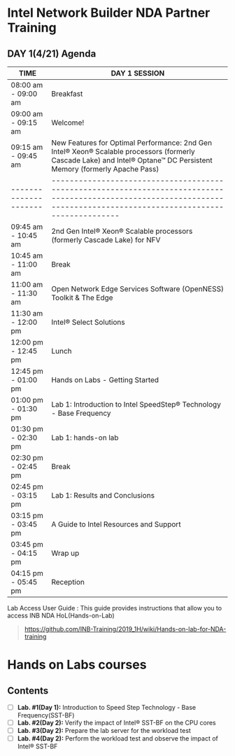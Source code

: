 # Intel Network Builder NDA Partner Training

## DAY 1(4/21) Agenda  

| TIME                | DAY 1 SESSION |
|---------------------|---------------|
| 08:00 am - 09:00 am | Breakfast     |
| 09:00 am - 09:15 am | Welcome!      |
| 09:15 am - 09:45 am | New Features for Optimal Performance: 2nd Gen Intel® Xeon® Scalable processors (formerly Cascade Lake) and Intel® Optane™ DC Persistent Memory (formerly Apache Pass) |
|---------------------|-----------------------------------------------------------------------------------------------------------------------------------------------------------------------|
| 09:45 am - 10:45 am | 2nd Gen Intel® Xeon® Scalable processors (formerly Cascade Lake) for NFV                                                                                              |
| 10:45 am - 11:00 am | Break                                                                                                                                                                 |
| 11:00 am - 11:30 am | Open Network Edge Services Software (OpenNESS) Toolkit & The Edge                                                                                                     |
| 11:30 am - 12:00 pm | Intel® Select Solutions                                                                                                                                               |
| 12:00 pm - 12:45 pm | Lunch                                                                                                                                                                 |
| 12:45 pm - 01:00 pm | Hands on Labs - Getting Started                                                                                                                                       |
| 01:00 pm - 01:30 pm | Lab 1: Introduction to Intel SpeedStep® Technology - Base Frequency                                                                                                   |
| 01:30 pm - 02:30 pm | Lab 1: hands-on lab                                                                                                                                                   |
| 02:30 pm - 02:45 pm | Break                                                                                                                                                                 |
| 02:45 pm - 03:15 pm | Lab 1: Results and Conclusions                                                                                                                                        |
| 03:15 pm - 03:45 pm | A Guide to Intel Resources and Support                                                                                                                                |
| 03:45 pm - 04:15 pm | Wrap up                                                                                                                                                               |
| 04:15 pm - 05:45 pm | Reception                                                                                                                                                             |




Lab Access User Guide : This guide provides instructions that allow you to access INB NDA HoL(Hands-on-Lab)
> https://github.com/INB-Training/2019_1H/wiki/Hands-on-lab-for-NDA-training


# Hands on Labs courses

## Contents
- [ ] **Lab. #1(Day 1):**  Introduction to Speed Step Technology - Base Frequency(SST-BF) 
- [ ] **Lab. #2(Day 2):** Verify the impact of Intel® SST-BF on the CPU cores
- [ ] **Lab. #3(Day 2):** Prepare the lab server for the workload test
- [ ] **Lab. #4(Day 2):** Perform the workload test and observe the impact of Intel® SST-BF

&nbsp;
